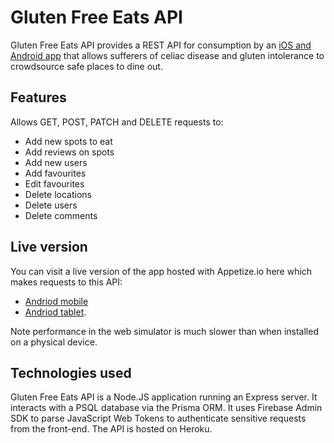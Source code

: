 # Gluten Free Eats API

Gluten Free Eats API provides a REST API for consumption by an [iOS and Android app](https://github.com/caolanhamilton/GlutenFreeEatsApp.git) that allows sufferers of celiac disease and gluten intolerance to crowdsource safe places to dine out.

## Features

Allows GET, POST, PATCH and DELETE requests to:

-   Add new spots to eat
-   Add reviews on spots
-   Add new users
-   Add favourites
-   Edit favourites
-   Delete locations
-   Delete users
-   Delete comments

## Live version

You can visit a live version of the app hosted with Appetize.io here which makes requests to this API:
- [Andriod mobile](https://appetize.io/app/m5pvitw5adbhaz7hjdc2m2oybq?device=pixel4xl&osVersion=12.0&scale=75)
- [Andriod tablet](https://appetize.io/app/m5pvitw5adbhaz7hjdc2m2oybq?device=galaxytabs7&osVersion=12.0&scale=75).

Note performance in the web simulator is much slower than when installed on a physical device.

## Technologies used

Gluten Free Eats API is a Node.JS application running an Express server. It interacts with a PSQL database via the Prisma ORM. It uses Firebase Admin SDK to parse JavaScript Web Tokens to authenticate sensitive requests from the front-end. The API is hosted on Heroku.
